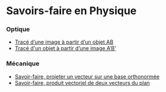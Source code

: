 # Savoirs-faire en Physique



### Optique

* [Tracé d’une image à partir d’un objet AB](https://youtu.be/Y404htGFNmM)
* [Tracé d'un objet à partir d’une image A’B’](https://youtu.be/XbFz0rUWSUc)


### Mécanique

* [Savoir-faire, projeter un vecteur sur une base orthonormée](https://youtu.be/s_lBmr_1zBo)
* [Savoir-faire, produit vectoriel de deux vecteurs du plan](https://youtu.be/5W-zXhNfQPU)


